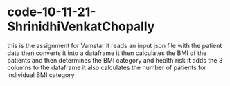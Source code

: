 # code-10-11-21-ShrinidhiVenkatChopally
this is the assignment for Vamstar
it reads an input json file with the patient data then converts it into a dataframe 
it then calculates the BMI of the patients and then determines the BMI category and health risk
it adds the 3 columns to the dataframe 
it also calculates the number of patients for individual BMI category
